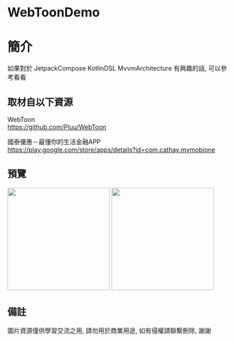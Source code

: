 # WebToonDemo

簡介
==================================
如果對於 JetpackCompose KotlinDSL MvvmArchitecture 有興趣的話, 可以參考看看                               

取材自以下資源
--------
WebToon           
https://github.com/Pluu/WebToon                                                                                                                 

國泰優惠－最懂你的生活金融APP           
https://play.google.com/store/apps/details?id=com.cathay.mymobione 
                                                                                                                
預覽
--------
<p align="left">
  <img src="https://i.imgur.com/s7ZZfpW.png" width="230"/>
  <img src="https://i.imgur.com/9iDLuEu.png" width="230"/>
</p> 

備註
--------
圖片資源僅供學習交流之用, 請勿用於商業用途, 如有侵權請聯繫刪除, 謝謝   

